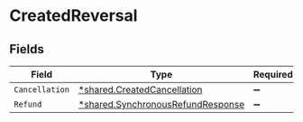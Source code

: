 # CreatedReversal


## Fields

| Field                                                                                 | Type                                                                                  | Required                                                                              | Description                                                                           |
| ------------------------------------------------------------------------------------- | ------------------------------------------------------------------------------------- | ------------------------------------------------------------------------------------- | ------------------------------------------------------------------------------------- |
| `Cancellation`                                                                        | [*shared.CreatedCancellation](../../models/shared/createdcancellation.md)             | :heavy_minus_sign:                                                                    | N/A                                                                                   |
| `Refund`                                                                              | [*shared.SynchronousRefundResponse](../../models/shared/synchronousrefundresponse.md) | :heavy_minus_sign:                                                                    | N/A                                                                                   |